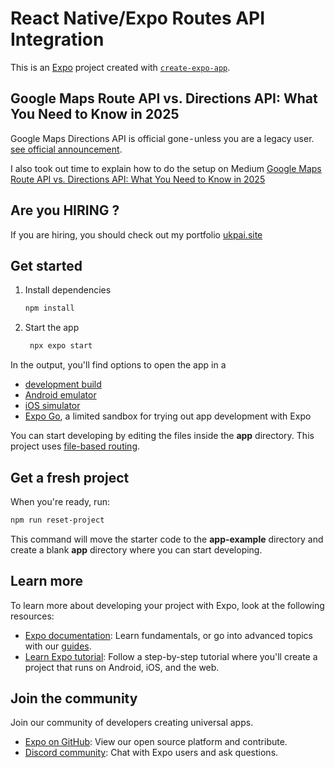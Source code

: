 # React Native/Expo Routes API Integration

This is an [Expo](https://expo.dev) project created with [`create-expo-app`](https://www.npmjs.com/package/create-expo-app).

## Google Maps Route API vs. Directions API: What You Need to Know in 2025

Google Maps Directions API is official gone - unless you are a legacy user. [see official announcement](https://developers.google.com/maps/legacy).

I also took out time to explain how to do the setup on Medium [Google Maps Route API vs. Directions API: What You Need to Know in 2025]()


## Are you HIRING ?

If you are hiring, you should check out my portfolio [ukpai.site](https://www.ukpai.site)


## Get started

1. Install dependencies

   ```bash
   npm install
   ```

2. Start the app

   ```bash
    npx expo start
   ```

In the output, you'll find options to open the app in a

- [development build](https://docs.expo.dev/develop/development-builds/introduction/)
- [Android emulator](https://docs.expo.dev/workflow/android-studio-emulator/)
- [iOS simulator](https://docs.expo.dev/workflow/ios-simulator/)
- [Expo Go](https://expo.dev/go), a limited sandbox for trying out app development with Expo

You can start developing by editing the files inside the **app** directory. This project uses [file-based routing](https://docs.expo.dev/router/introduction).

## Get a fresh project

When you're ready, run:

```bash
npm run reset-project
```

This command will move the starter code to the **app-example** directory and create a blank **app** directory where you can start developing.

## Learn more

To learn more about developing your project with Expo, look at the following resources:

- [Expo documentation](https://docs.expo.dev/): Learn fundamentals, or go into advanced topics with our [guides](https://docs.expo.dev/guides).
- [Learn Expo tutorial](https://docs.expo.dev/tutorial/introduction/): Follow a step-by-step tutorial where you'll create a project that runs on Android, iOS, and the web.

## Join the community

Join our community of developers creating universal apps.

- [Expo on GitHub](https://github.com/expo/expo): View our open source platform and contribute.
- [Discord community](https://chat.expo.dev): Chat with Expo users and ask questions.